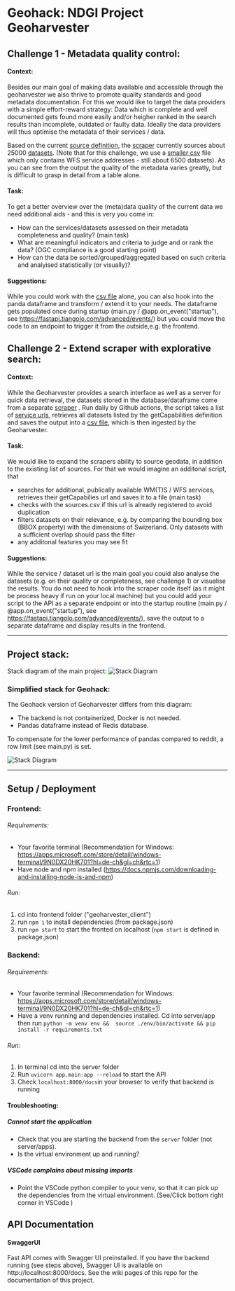 # Geohack: NDGI Project Geoharvester

## Challenge 1 - Metadata quality control:

#### Context:
Besides our main goal of making data available and accessible through the geoharvester we also thrive to promote quality standards and good metadata documentation. For this we would like to target the data providers with a simple effort-reward strategy: Data which is complete and well documented gets found more easily and/or heigher ranked in the search results than incomplete, outdated or faulty data. Ideally the data providers will thus optimise the metadata of their services / data.

Based on the current [source definition](https://github.com/davidoesch/geoservice_harvester_poc/blob/main/sources.csv), the [scraper](https://github.com/davidoesch/geoservice_harvester_poc) currently sources about 25000 [datasets](https://github.com/davidoesch/geoservice_harvester_poc/blob/main/data/geoservices_CH.csv). (Note that for this challenge, we use a [smaller csv](https://github.com/FHNW-IVGI/Geohack-Geoharvester/blob/main/server/app/tmp/geoservices_CH_WFSonly.csv) file which only contains WFS service addresses - still about 6500 datasets). As you can see from the output the quality of the metadata varies greatly, but is difficult to grasp in detail from a table alone.

#### Task:
To get a better overview over the (meta)data quality of the current data we need additional aids - and this is very you come in: 
- How can the services/datasets assessed on their metadata completeness and quality? (main task)
- What are meaningful indicators and criteria to judge and or rank the data? (OGC compliance is a good starting point)
- How can the data be sorted/grouped/aggregated based on such criteria and analyised statistically (or visually)?

#### Suggestions:
While you could work with the [csv file](https://github.com/FHNW-IVGI/Geohack-Geoharvester/blob/main/server/app/tmp/geoservices_CH_WFSonly.csv) alone, you can also hook into the panda dataframe and transform / extend it to your needs. The dataframe gets populated once during startup (main.py / @app.on_event("startup"), see https://fastapi.tiangolo.com/advanced/events/) but you could move the code to an endpoint to trigger it from the outside,e.g. the frontend.


## Challenge 2 - Extend scraper with explorative search:

#### Context:
While the Geoharvester provides a search interface as well as a server for quick data retrieval, the datasets stored in the database/dataframe come from a separate [scraper](https://github.com/davidoesch/geoservice_harvester_poc) . Run daily by Github actions, the script takes a list of [service urls](https://github.com/davidoesch/geoservice_harvester_poc/blob/main/sources.csv), retrieves all datasets listed by the getCapabilities definition and saves the output into a [csv file](https://github.com/davidoesch/geoservice_harvester_poc/blob/main/data/geoservices_CH.csv), which is then ingested by the Geoharvester. 

#### Task:
We would like to expand the scrapers ability to source geodata, in addition to the existing list of sources. For that we would imagine an additonal script, that
- searches for additional, publically available WM(T)S / WFS services, retrieves their getCapabilies url and saves it to a file (main task)
- checks with the sources.csv if this url is already registered to avoid duplication
- filters datasets on their relevance, e.g. by comparing the bounding box (BBOX property) with the dimensions of Swizerland. Only datasets with a sufficient overlap should pass the filter
- any additonal features you may see fit

#### Suggestions:
While the service / dataset url is the main goal you could also analyse the datasets (e.g. on their quality or completeness, see challenge 1) or visualise the results. You do not need to hook into the scraper code itself (as it might be process heavy if run on your local machine) but you could add your script to the API as a separate endpoint or into the startup routine (main.py / @app.on_event("startup"), see https://fastapi.tiangolo.com/advanced/events/), save the output to a separate dataframe and display results in the frontend.  

---


## Project stack:
Stack diagram of the main project:
![Stack Diagram](https://user-images.githubusercontent.com/36440175/220350037-c8300e83-8d18-4962-b99a-54b75f5c886a.PNG)

### Simplified stack for Geohack:

The Geohack version of Geoharvester differs from this diagram:

- The backend is not containerized, Docker is not needed.
- Pandas dataframe instead of Redis database.

To compensate for the lower performance of pandas compared to reddit, a row limit (see main.py) is set.

![Stack Diagram](https://user-images.githubusercontent.com/36440175/222378450-290b82e0-f631-4628-987c-e6d67aae82ed.png)

---


## Setup / Deployment

### Frontend:

###### Requirements:

- Your favorite terminal (Recommendation for Windows: https://apps.microsoft.com/store/detail/windows-terminal/9N0DX20HK701?hl=de-ch&gl=ch&rtc=1)
- Have node and npm installed (https://docs.npmjs.com/downloading-and-installing-node-js-and-npm)

###### Run:

1. cd into frontend folder ("geoharvester_client")
2. run `npm i` to install dependencies (from package.json)
3. run `npm start` to start the fronted on localhost (`npm start` is defined in package.json)

### Backend:

###### Requirements:

- Your favorite terminal (Recommendation for Windows: https://apps.microsoft.com/store/detail/windows-terminal/9N0DX20HK701?hl=de-ch&gl=ch&rtc=1)
- Have a venv running and dependencies installed. Cd into server/app then run `python -m venv env &&  source ./env/bin/activate && pip install -r requirements.txt`

###### Run:

1. In terminal cd into the server folder
2. Run `uvicorn app.main:app --reload` to start the API
3. Check `localhost:8000/docs`in your browser to verify that backend is running

#### Troubleshooting:

##### Cannot start the application

- Check that you are starting the backend from the `server` folder (not server/apps).
- Is the virtual environment up and running?

##### VSCode complains about missing imports

- Point the VSCode python compiler to your venv, so that it can pick up the dependencies from the virtual environment. (See/Click bottom right corner in VSCode )

## API Documentation

#### SwaggerUI

Fast API comes with Swagger UI preinstalled. If you have the backend running (see steps above), Swagger UI is available on http://localhost:8000/docs. See the wiki pages of this repo for the documentation of this project.
